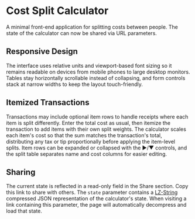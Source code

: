 # Cost Split Calculator

A minimal front-end application for splitting costs between people. The state of
the calculator can now be shared via URL parameters.

## Responsive Design

The interface uses relative units and viewport-based font sizing so it remains
readable on devices from mobile phones to large desktop monitors. Tables stay
horizontally scrollable instead of collapsing, and form controls stack at narrow
widths to keep the layout touch-friendly.

## Itemized Transactions

Transactions may include optional item rows to handle receipts where each item
is split differently. Enter the total cost as usual, then itemize the
transaction to add items with their own split weights. The calculator scales
each item's cost so that the sum matches the transaction's total, distributing
any tax or tip proportionally before applying the item-level splits. Item rows
can be expanded or collapsed with the ▶/▼ controls, and the split table
separates name and cost columns for easier editing.

## Sharing

The current state is reflected in a read-only field in the Share section. Copy
this link to share with others. The `state` parameter contains a
[LZ-String](https://pieroxy.net/blog/pages/lz-string/index.html) compressed JSON
representation of the calculator's state. When visiting a link containing this
parameter, the page will automatically decompress and load that state.
